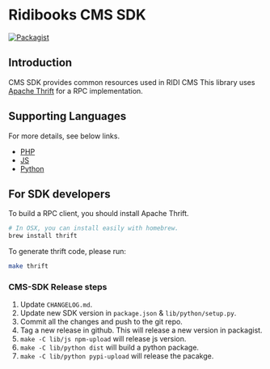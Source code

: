 # Ridibooks CMS SDK

[![Packagist](https://img.shields.io/packagist/v/ridibooks/cms-sdk.svg)](https://packagist.org/packages/ridibooks/cms-sdk)

## Introduction

CMS SDK provides common resources used in RIDI CMS
This library uses [Apache Thrift](https://thrift.apache.org) for a RPC implementation.

## Supporting Languages

For more details, see below links.

- [PHP](./lib/php/README.md)
- [JS](./lib/js/README.md)
- [Python](./lib/python/README.md)

## For SDK developers

To build a RPC client, you should install Apache Thrift.

``` sh
# In OSX, you can install easily with homebrew.
brew install thrift
```

To generate thrift code, please run:

``` sh
make thrift
```

### CMS-SDK Release steps

1. Update `CHANGELOG.md`.
1. Update new SDK version in `package.json` & `lib/python/setup.py`.
1. Commit all the changes and push to the git repo.
1. Tag a new release in github. This will release a new version in packagist.
1. `make -C lib/js npm-upload` will release js version.
1. `make -C lib/python dist` will build a python package.
1. `make -C lib/python pypi-upload` will release the pacakge.
